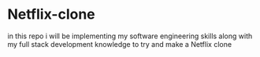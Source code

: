 # Netflix-clone
in this repo i will be implementing my software engineering skills along with my full stack development knowledge to try and make a Netflix clone 
